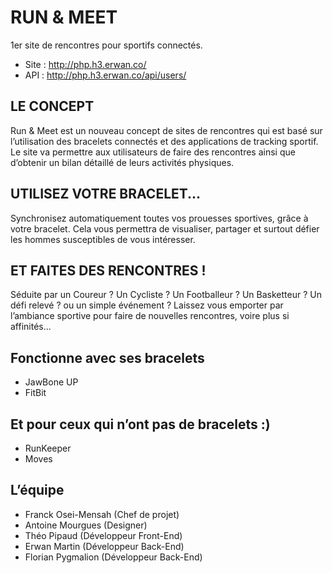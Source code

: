 RUN & MEET 
================================================

1er site de rencontres pour sportifs connectés.
* Site : http://php.h3.erwan.co/
* API :  http://php.h3.erwan.co/api/users/

LE CONCEPT
---------------------------
Run & Meet est un nouveau concept de sites de rencontres qui est basé sur l’utilisation des bracelets connectés et des applications de tracking sportif. Le site va permettre aux utilisateurs de faire des rencontres ainsi que d’obtenir un bilan détaillé de leurs activités physiques.


UTILISEZ VOTRE BRACELET...
---------------------------

Synchronisez automatiquement toutes vos prouesses sportives, grâce à votre bracelet. Cela vous permettra de visualiser, partager et surtout défier les hommes susceptibles de vous intéresser.


ET FAITES DES RENCONTRES !
---------------------------

Séduite par un Coureur ? Un Cycliste ? Un Footballeur ? Un Basketteur ? Un défi relevé ? ou un simple événement ? Laissez vous emporter par l’ambiance sportive pour faire de nouvelles rencontres, voire plus si affinités...

Fonctionne avec ses bracelets
----------------------------------

* JawBone UP
* FitBit

Et pour ceux qui n’ont pas de bracelets :)
----------------------------------------

* RunKeeper
* Moves


L’équipe
--------

* Franck Osei-Mensah (Chef de projet)
* Antoine Mourgues (Designer)
* Théo Pipaud (Développeur Front-End)
* Erwan Martin (Développeur Back-End)
* Florian Pygmalion (Développeur Back-End)

